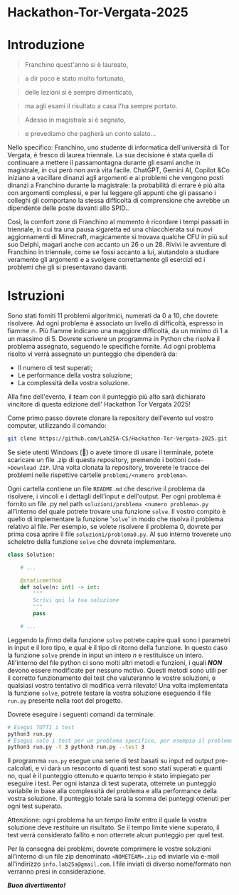 # Hackathon-Tor-Vergata-2025

# Introduzione 

>Franchino quest'anno si è laureato, 

>a dir poco è stato molto fortunato, 

>delle lezioni si è sempre dimenticato, 

>ma agli esami il risultato a casa l'ha sempre portato. 

>Adesso in magistrale si è segnato, 

>e prevediamo che pagherà un conto salato... 

Nello specifico: Franchino, uno studente di informatica dell'università di Tor Vergata, è fresco di laurea triennale. La sua decisione è stata quella di continuare a mettere il passamontagna durante gli esami anche in magistrale, in cui però non avrà vita facile. 
ChatGPT, Gemini AI, Copilot &Co iniziano a vacillare dinanzi agli argomenti e ai problemi che vengono posti dinanzi a Franchino durante la magistrale: la probabilità di errare è più alta con argomenti complessi, e per lui leggere gli appunti che gli passano i colleghi gli comportano la stessa difficoltà di comprensione che avrebbe un dipendente delle poste davanti allo SPID.. 

Così, la comfort zone di Franchino al momento è ricordare i tempi passati in triennale, in cui tra una pausa sigaretta ed una chiacchierata sui nuovi aggiornamenti di Minecraft, magicamente si trovava qualche CFU in più sul suo Delphi, magari anche con accanto un 26 o un 28. Rivivi le avventure di Franchino in triennale, come se fossi accanto a lui, aiutandolo a studiare veramente gli argomenti e a svolgere correttamente gli esercizi ed i problemi che gli si presentavano davanti. 
# Istruzioni 

Sono stati forniti 11 problemi algoritmici, numerati da 0 a 10, che dovrete risolvere. Ad ogni problema è associato un livello di difficoltà, espresso in fiamme 🔥. Più fiamme indicano una maggiore difficoltà, da un minimo di 1 a un massimo di 5. Dovrete scrivere un programma in Python che risolva il problema assegnato, seguendo le specifiche fornite. Ad ogni problema risolto vi verrà assegnato un punteggio che dipenderà da: 
- Il numero di test superati; 
- Le performance della vostra soluzione; 
- La complessità della vostra soluzione. 

Alla fine dell'evento, il team con il punteggio più alto sarà dichiarato vincitore di questa edizione dell' Hackathon Tor Vergata 2025! 

Come primo passo dovrete clonare la repository dell'evento sul vostro computer, utilizzando il comando:

```bash 
git clone https://github.com/Lab25A-CS/Hackathon-Tor-Vergata-2025.git
```

Se siete utenti Windows (🐣) o avete timore di usare il terminale, potete scaricare un file .zip di questa repository, premendo i bottoni `Code->Download ZIP`. Una volta clonata la repository, troverete le tracce dei problemi nelle rispettive cartelle `problemi/<numero problema>`.

Ogni cartella contiene un file `README.md` che descrive il problema da risolvere, i vincoli e i dettagli dell'input e dell'output. 
Per ogni problema è fornito un file .py nel path `soluzioni/problema <numero problema>.py` all'interno del quale potrete trovare una funzione `solve`. Il vostro compito è quello di implementare la funzione '`solve`' in modo che risolva il problema relativo al file. Per esempio, se volete risolvere il problema 0, dovrete per prima cosa aprire il file `soluzioni/problema0.py`. Al suo interno troverete uno scheletro della funzione `solve` che dovrete implementare.

```python 
class Solution:

    # ...

    @staticmethod
    def solve(n: int) -> int:
        """
        Scrivi qui la tua soluzione
        """
        pass

    # ...
```

Leggendo la *firma* della funzione `solve` potrete capire quali sono i parametri in input e il loro tipo, e qual è il tipo di ritorno della funzione. In questo caso la funzione `solve` prende in input un intero $n$ e restituisce un intero. All'interno del file python ci sono molti altri metodi e funzioni, i quali ***NON*** devono essere modificate per nessuno motivo. Questi metodi sono utili per il corretto funzionamento dei test che valuteranno le vostre soluzioni, e qualsiasi vostro tentativo di modifica verrà rilevato! Una volta implementata la funzione `solve`, potrete testare la vostra soluzione eseguendo il file `run.py` presente nella root del progetto.

Dovrete eseguire i seguenti comandi da terminale:
```bash 
# Esegui TUTTI i test 
python3 run.py 
# Esegui solo i test per un problema specifico, per esempio il problema 3 
python3 run.py -t 3 python3 run.py --test 3 
```

Il programma `run.py` esegue una serie di test basati su input ed output pre-calcolati, e vi darà un resoconto di quanti test sono stati superati e quanti no, qual è il punteggio ottenuto e quanto tempo è stato impiegato per eseguire i test. Per ogni istanza di test superata, otterrete un punteggio variabile in base alla complessità del problema e alla performance della vostra soluzione. Il punteggio totale sarà la somma dei punteggi ottenuti per ogni test superato. 

Attenzione: ogni problema ha un *tempo limite* entro il quale la vostra soluzione deve restituire un risultato. Se il tempo limite viene superato, il test verrà considerato fallito e non otterrete alcun punteggio per quel test. 

Per la consegna dei problemi, dovrete comprimere le vostre soluzioni all'interno di un file zip denominato `<NOMETEAM>.zip` ed inviarle via e-mail all'indirizzo `info.lab25a@gmail.com`. I file inviati di diverso nome/formato non verranno presi in considerazione.

***Buon divertimento!*** 
